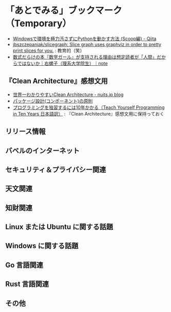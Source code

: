 # 「あとでみる」ブックマーク（Temporary）

- [Windowsで環境を極力汚さずにPythonを動かす方法 (Scoop編) - Qiita](https://qiita.com/rhene/items/a5616857981293d06940)
- [jbszczepaniak/slicegraph: Slice graph uses graphviz in order to pretty print slices for you.](https://github.com/jbszczepaniak/slicegraph) : 教育的（笑）
- [数式だらけの本『数学ガール』が支持される理由は想定読者が「人間」だからではないか｜右螺子（理系大学院生）｜note](https://note.com/migineji/n/nb18d4a4579a8)

## 『Clean Architecture』感想文用

- [世界一わかりやすいClean Architecture - nuits.jp blog](https://www.nuits.jp/entry/easiest-clean-architecture-2019-09)
- [パッケージ設計(コンポーネント)の原則](https://zenn.dev/uesho/articles/c819d53be1d6d9d120e8)
- [プログラミングを独習するには10年かかる（Teach Yourself Programming in Ten Years 日本語訳）](https://www.yamdas.org/column/technique/21-daysj.html) : 『Clean Architecture』感想文用に保持っておく

## リリース情報


## バベルのインターネット


## セキュリティ＆プライバシー関連


## 天文関連


## 知財関連


## Linux または Ubuntu に関する話題


## Windows に関する話題


## Go 言語関連


## Rust 言語関連


## その他


<!-- eof -->

